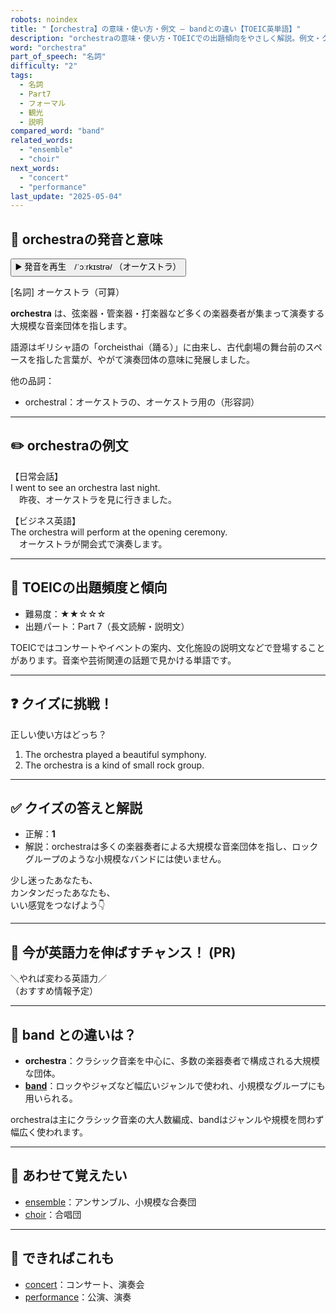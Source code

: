 ```yaml
---
robots: noindex
title: "【orchestra】の意味・使い方・例文 ― bandとの違い【TOEIC英単語】"
description: "orchestraの意味・使い方・TOEICでの出題傾向をやさしく解説。例文・クイズ付きでbandとの違いもわかりやすく学べます。"
word: "orchestra"
part_of_speech: "名詞"
difficulty: "2"
tags:
  - 名詞
  - Part7
  - フォーマル
  - 観光
  - 説明
compared_word: "band"
related_words:
  - "ensemble"
  - "choir"
next_words:
  - "concert"
  - "performance"
last_update: "2025-05-04"
---
```


## 🔰 orchestraの発音と意味

<button class="play-audio" onclick="playTTS('orchestra')">
  <span class="play-audio-main">
    ▶️ 発音を再生　/ˈɔːrkɪstrə/
  </span>
  <span class="play-audio-sub">
    （オーケストラ）
  </span>
</button>

[名詞] オーケストラ（可算）

**orchestra** は、弦楽器・管楽器・打楽器など多くの楽器奏者が集まって演奏する大規模な音楽団体を指します。

語源はギリシャ語の「orcheisthai（踊る）」に由来し、古代劇場の舞台前のスペースを指した言葉が、やがて演奏団体の意味に発展しました。

他の品詞：  
- orchestral：オーケストラの、オーケストラ用の（形容詞）

---

## ✏️ orchestraの例文

【日常会話】  
I went to see an orchestra last night.  
　昨夜、オーケストラを見に行きました。

【ビジネス英語】  
The orchestra will perform at the opening ceremony.  
　オーケストラが開会式で演奏します。

---

## 🎯 TOEICの出題頻度と傾向

- 難易度：★★☆☆☆
- 出題パート：Part 7（長文読解・説明文）

TOEICではコンサートやイベントの案内、文化施設の説明文などで登場することがあります。音楽や芸術関連の話題で見かける単語です。

---

## ❓ クイズに挑戦！

正しい使い方はどっち？

1. The orchestra played a beautiful symphony.  
2. The orchestra is a kind of small rock group.

---

## ✅ クイズの答えと解説

- 正解：**1**
- 解説：orchestraは多くの楽器奏者による大規模な音楽団体を指し、ロックグループのような小規模なバンドには使いません。

少し迷ったあなたも、  
カンタンだったあなたも、  
いい感覚をつなげよう👇️

---

## 🚀 今が英語力を伸ばすチャンス！ (PR)

<div class="info-center">
＼やれば変わる英語力／<br>  
（おすすめ情報予定）
</div>

---

## 🤔  band との違いは？

- **orchestra**：クラシック音楽を中心に、多数の楽器奏者で構成される大規模な団体。
- **[band](/band)**：ロックやジャズなど幅広いジャンルで使われ、小規模なグループにも用いられる。

orchestraは主にクラシック音楽の大人数編成、bandはジャンルや規模を問わず幅広く使われます。

---

## 🧩 あわせて覚えたい

- [ensemble](/ensemble)：アンサンブル、小規模な合奏団
- [choir](/choir)：合唱団

---

## 📖 できればこれも

- [concert](/concert)：コンサート、演奏会
- [performance](/performance)：公演、演奏

<!-- cvid: aid21_bid28 -->
